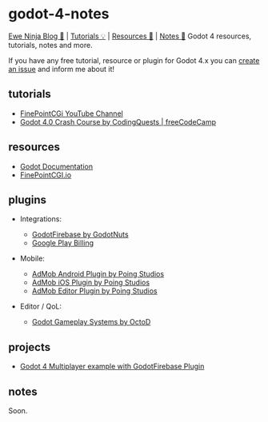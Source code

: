# godot-4-notes

[Ewe Ninja Blog 📃](https://blog.ewe.ninja) | [Tutorials 💡](#tutorials) | [Resources 📕](#resources) | [Notes 📓](#notes)
Godot 4 resources, tutorials, notes and more.

If you have any free tutorial, resource or plugin for Godot 4.x you can [create an issue]() and inform me about it!



## tutorials

- [FinePointCGi YouTube Channel](https://www.youtube.com/@FinePointCGI)
- [Godot 4.0 Crash Course by CodingQuests | freeCodeCamp](https://www.youtube.com/watch?v=S8lMTwSRoRg)

## resources

- [Godot Documentation](https://docs.godotengine.org/en/stable/)
- [FinePointCGI.io](https://finepointcgi.io/)

## plugins

- Integrations:
  - [GodotFirebase by GodotNuts](https://github.com/GodotNuts/GodotFirebase)
  - [Google Play Billing](https://github.com/godotengine/godot-google-play-billing)
 
- Mobile:
  - [AdMob Android Plugin by Poing Studios](https://github.com/Poing-Studios/godot-admob-android)
  - [AdMob iOS Plugin by Poing Studios](https://github.com/Poing-Studios/godot-admob-ios)
  - [AdMob Editor Plugin by Poing Studios](https://github.com/Poing-Studios/godot-admob-plugin)

- Editor / QoL:
  - [Godot Gameplay Systems by OctoD](https://github.com/OctoD/godot-gameplay-systems)



## projects

- [Godot 4 Multiplayer example with GodotFirebase Plugin](https://github.com/eweninja/godot-firebase-multiplayer-example)

## notes

Soon.
